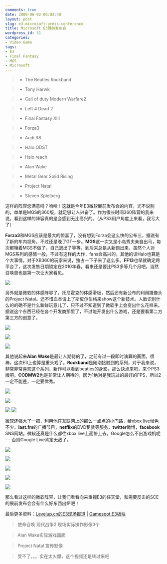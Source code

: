```yaml
---
comments: true
date: 2009-06-02 06:03:40
layout: post
slug: e3-microsoft-press-conference
title: Microsoft E3展前发布会
wordpress_id: 51
categories:
- Video Game
tags:
- E3
- Final Fantasy
- MGS
- Microsoft
---
```


> 

> 
> 

>   * The Beatles:Rockband
> 

>   * Tony Harwk
> 

>   * Call of duty Modern Warfare2
> 

>   * Left 4 Dead 2
> 

>   * Final Fantasy XIII
> 

>   * Forza3
> 

>   * Audi R8
> 

>   * Halo ODST
> 

>   * Halo reach
> 

>   * Alan Wake
> 

>   * Metal Gear Solid Rising
> 

>   * Project Natal
> 

>   * Steven Spielberg
> 






这样的阵容您满意吗？哈哈！这就是今年E3微软展前发布会的内容，光不说别的，单单是MGS的360版，就足够让人兴奋了。作为很长时间360阵营的我来说，看到这样的阵容真的是会感到无比高兴的。（从PS3用户角度上来看，我亏大了）




**Forza3**和MGS应该是最大的惊喜了，没有想到Forza会这么快的公布三，据说有了新的车内视角，不过还是晚了GT一步。**MGS**这一次又是小岛秀夫亲自出马，每次都嚷着MGS不做了，自己退出了等等，到后来总是从新跑出来，虽然个人对MGS系列的感情一般，不过有这样的大作，fans会高兴的。其他的话Halo也算是个大事情，对于XB360的玩家来说，独占一下子来了这么多。**FF13**也早就确定跨平台了，这次发售日期锁定在2010年春，看来还是要比PS3多等几个月吧。当然召唤兽也是第一次让大家看见。




![](/upload/Forza_3.jpg)








另外就是微软的体感阵容了，托尼霍克的体感滑板，然后还有新公布的利用摄像头的Project Natal。还不惜血本请上了斯皮尔伯格来show这个新技术。人脸识别什么的的确不是什么新鲜玩意儿了，只不过不知道到了微软手上会变出什么花样来。据说这个东西已经在各个开发商那里了，不过能开发出什么游戏，还是要看第二方第三方的创意了。




![](/upload/Skateborad.jpg)




![](/upload/Project_Natal.jpg)




![](/upload/Natal_Camera.jpg)




其他说起来**Alan Wake**是最让人期待的了，之前有过一段即时演算的画面，很棒，这次E3上也算是重头戏了。**Rockband**是刚刚接触到的系列，对于我来说，非常非常喜欢这个系列，新作可以看到beatles的身影，那么快点来吧，来个PS3版吧。**CODMW2**也是非常让人期待的，因为1绝对是我玩过的最好的FPS，所以2一定不能差，一定要优秀。




![](/upload/Alan_wake.jpg)




![](/upload/The_Beatles_Rockband.jpg)




![](/upload/halo_odst.jpg) ![](/upload/halo_reach.jpg)




微软还强大了一把，利用他在互联网上的那么一点点的小门路，给xbox live增色不少。**last.fm**的广播节目，**netflix**的DVD租赁等服务，**twitter**微博，**facebook** SNS网站。微软还真是什么都往xbox live上面挤上去。Google怎么不出游戏机呢 - - 否则Google Live肯定无敌了。




![](/upload/last_fm_xboxlive.jpg)




![](/upload/netflix_xboxlive.jpg)




![](/upload/Facebook_xboxlive.jpg)




![](/upload/Twitter_XboxLive_UI.jpg)




![](/upload/Twitter_XboxLive.jpg)




那么看过这样的微软阵容，让我们看看向来重视E3的任天堂，和需要反击的SCE的展前发布会会有什么好东西出炉吧！




最后更多资料：[Levelup.cn的E3现场报道](http://www.levelup.cn/news/NewsDetails/2009-6-2/34001.shtml) | [Gamespot E3板块](http://e3.gamespot.com/?om_act=convert&om_clk=picks&tag=picks;title;1&highlights_page=0)




>使命召唤 现代战争2 现场实际操作影像3个







>Alan Wake实际游戏画面







>Project Natal 宣传影像







>受不了。。。实在太火爆，这个视频还是转过来吧



